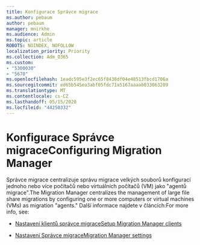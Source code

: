 ```yaml
---
title: Konfigurace Správce migrace
ms.author: pebaum
author: pebaum
manager: mnirkhe
ms.audience: Admin
ms.topic: article
ROBOTS: NOINDEX, NOFOLLOW
localization_priority: Priority
ms.collection: Adm_O365
ms.custom:
- "5300030"
- "5670"
ms.openlocfilehash: 1eadc595e3f2ec65f8438df04e48513fbcd1706a
ms.sourcegitcommit: ed65b545ea3abf05fdc71a5167aaaab033063209
ms.translationtype: MT
ms.contentlocale: cs-CZ
ms.lasthandoff: 05/15/2020
ms.locfileid: "44250332"
---
```

# <a name="configuring-migration-manager"></a><span data-ttu-id="6bfe0-102">Konfigurace Správce migrace</span><span class="sxs-lookup"><span data-stu-id="6bfe0-102">Configuring Migration Manager</span></span>

<span data-ttu-id="6bfe0-103">Správce migrace centralizuje správu migrace velkých souborů konfigurací jednoho nebo více počítačů nebo virtuálních počítačů (VM) jako "agentů migrace".</span><span class="sxs-lookup"><span data-stu-id="6bfe0-103">The Migration Manager centralizes the management of large file share migrations by configuring one or more computers or virtual machines (VMs) as migration "agents."</span></span> <span data-ttu-id="6bfe0-104">Další informace najdete v článcích:</span><span class="sxs-lookup"><span data-stu-id="6bfe0-104">For more info, see:</span></span>

- [<span data-ttu-id="6bfe0-105">Nastavení klientů správce migrace</span><span class="sxs-lookup"><span data-stu-id="6bfe0-105">Setup Migration Manager clients</span></span>](https://docs.microsoft.com/sharepointmigration/mm-setup-clients)

- [<span data-ttu-id="6bfe0-106">Nastavení Správce migrace</span><span class="sxs-lookup"><span data-stu-id="6bfe0-106">Migration Manager settings</span></span>](https://docs.microsoft.com/sharepointmigration/mm-settings)
